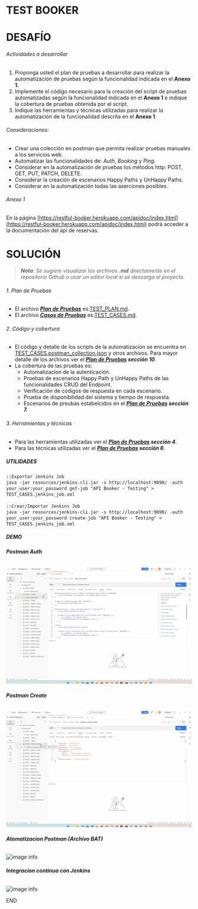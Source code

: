 # **TEST BOOKER**

# DESAFÍO

###### Actividades a desarrollar

1. Proponga usted el plan de pruebas a desarrollar para realizar la automatización de pruebas según la funcionalidad indicada en el **Anexo 1.**
2. Implemente el código necesario para la creación del script de pruebas automatizadas según la funcionalidad indicada en el **Anexo 1** e indique la cobertura de pruebas obtenida por el script.
3. Indique las herramientas y técnicas utilizadas para realizar la automatización de la funcionalidad descrita en el **Anexo 1**.

###### Consideraciones:

* Crear una colección en postman que permita realizar pruebas manuales a los servicios web.
* Automatizar las funcionalidades de: *Auth*, *Booking* y *Ping*.
* Considerar en la automatización de pruebas los métodos http: POST, GET, PUT, PATCH, DELETE.
* Considerar la creación de escenarios Happy Paths y UnHappy Paths.
* Considerar en la automatización todas las aserciones posibles.

###### Anexo 1

En la página [https://restful-booker.herokuapp.com/apidoc/index.html](https://restful-booker.herokuapp.com/apidoc/index.html) podrá acceder a la documentación del api de reservas.

# SOLUCIÓN

> ***Nota**: Se sugiere visualizar los archivos **.md** directamente en el repositorio Github o usar un editor local si se descarga el proyecto.*

###### 1. Plan de Pruebas

- El archivo ***[Plan de Pruebas](./TEST_PLAN.md)*** es:[TEST_PLAN.md](./TEST_PLAN.md).
- El archivo ***[Casos de Pruebas](./TEST_CASES.md)*** es:[TEST_CASES.md](./TEST_CASES.md).

###### 2. Código y cobertura

- El código y detalle de los scripts de la automatizacíon se encuentra en [TEST_CASES.postman_collection.json](./TEST_CASES.postman_collection.json) y otros archivos. Para mayor detalle de los archivos ver el ***[Plan de Pruebas](./TEST_PLAN.md) sección 10***.
- La cobertura de las pruebas es:
  - Automatizacíon de la autenticación.
  - Pruebas de escenarios Happy Path y UnHappy Paths de las funcionalidades CRUD del Endpoint.
  - Verificación de códigos de respuesta en cada escenario.
  - Prueba de disponibilidad del sistema y tiempo de respuesta.
  - Escenarios de preubas estabelcidos en el ***[Plan de Pruebas](./TEST_PLAN.md) sección 7.***

###### 3. Herramientas y técnicas

- Para las herramientas utilizadas ver el ***[Plan de Pruebas](./TEST_PLAN.md) sección 4***.
- Para las técnicas utilizadas ver el ***[Plan de Pruebas](./TEST_PLAN.md) sección 6***.

##### **UTILIDADES**

```
::Exportar Jenkins Job
java -jar resources/jenkins-cli.jar -s http://localhost:9090/ -auth your_user:your_password get-job "API Booker - Testing" > TEST_CASES.jenkins_job.xml

::Crear/Importar Jenkins Job
java -jar resources/jenkins-cli.jar -s http://localhost:9090/ -auth your_user:your_password create-job "API Booker - Testing" < TEST_CASES.jenkins_job.xml
```

##### **DEMO**

###### **Postman Auth**

![image info](resources/DemoTest_PostmanAuth.gif)

###### **Postman Create**

![image info](resources/DemoTest_PostmanCreate.gif)

###### **Atomatizacion Postman (Archivo BAT)**

![image info](resources/DemoTest_AutoBat.gif)

###### **Integracion continua con Jenkins**

![image info](resources/DemoTest_CIJenkins.gif)

END
